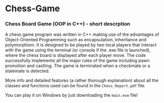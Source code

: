 # Chess-Game
### Chess Board Game (OOP in C++) - short descrption

A chess game program was written in C++ making use of the advantages of Object-Oriented Programming such as encapsulation, inheritance and polymorphism. It is designed to be played by two local players that interact with the game using the terminal (or console if the .exe file is launched), where the chess board is displayed after each player move. The code successfully implements all the major rules of the game including pawn promotion and castling. The game is terminated when a checkmate or a stalemate is detected.  

More info and detailed features (a rather thorough explanation) about all the classes and functions used can be found in the `Chess_Report.pdf` file.

You can play it on Windows by just downloading the `main.exe` file!
